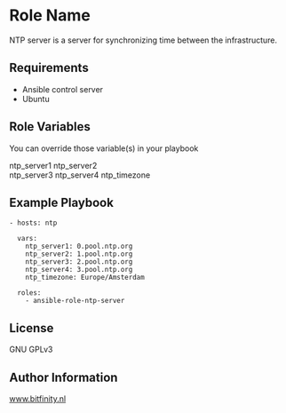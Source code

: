 Role Name
=========

NTP server is a server for synchronizing time between the infrastructure.

Requirements
------------

- Ansible control server
- Ubuntu

Role Variables
--------------

You can override those variable(s) in your playbook

ntp_server1
ntp_server2   
ntp_server3
ntp_server4
ntp_timezone

Example Playbook
----------------

    - hosts: ntp
      
      vars: 
        ntp_server1: 0.pool.ntp.org
        ntp_server2: 1.pool.ntp.org
        ntp_server3: 2.pool.ntp.org 
        ntp_server4: 3.pool.ntp.org
        ntp_timezone: Europe/Amsterdam

      roles: 
        - ansible-role-ntp-server

License
-------

GNU GPLv3


Author Information
------------------ 

www.bitfinity.nl
